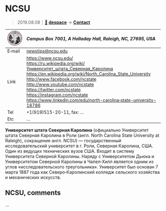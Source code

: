 # NCSU
> 2019.08.08 ┊ **[🚀](../index/index.md) [despace](index.md)** → **[Contact](contact.md)**

|[![](f/contact/n/ncsu_logo1_thumb.jpg)](f/contact/n/ncsu_logo1.png)|*Campus Box 7001, A Holladay Hall, Raleigh, NC, 27695, USA*|
|:--|:--|
|E‑mail| <newstips@ncsu.edu> |
|Link| <https://www.ncsu.edu/><br> <https://ru.wikipedia.org/wiki/Университет_штата_Северная_Каролина><br> <https://en.wikipedia.org/wiki/North_Carolina_State_University><br> <http://www.facebook.com/ncstate><br> <http://www.youtube.com/ncstate><br> <https://twitter.com/ncstate><br> <https://instagram.com/ncstate><br> <https://www.linkedin.com/edu/north-carolina‑state-university-18786> |
|Tel| +1(919)515-20-11, fax: … |
|Etc| … |

**Университет штата Северная Каролина** (официально Университет штата Северная Каролина в Роли (англ. North Carolina State University at Raleigh), сокращение англ. NCSU) — государственный исследовательский университет в г. Роли, Северная Каролина, США. Один из ведущих технических вузов США. Входит в систему Университета Северной Каролины. Наряду с Университетом Дьюка и Университетом Северной Каролины в Чапел‑Хилл является одним из углов «исследовательского треугольника». Университет был основан 7 марта 1887 года как Северо‑Каролинский колледж сельского хозяйства и механических искусств.


<p style="page-break-after:always"> </p>

## NCSU, comments

…

